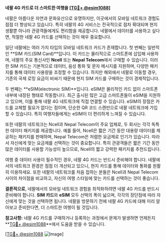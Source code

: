 **네팔 4G 카드로 더 스마트한 여행을 [[TG💪+ @esim1088](https://t.me/s/esim1088)]**

네팔은 아름다운 자연과 문화유산으로 유명하지만, 이곳에서의 모바일 네트워크 경험도 점점 더 향상되고 있습니다. 특히 네팔의 4G 서비스는 전국적으로 점차 확대되며 현지 생활뿐 아니라 관광객들에게도 편리함을 제공합니다. 네팔에서 데이터를 사용하고 싶다면, 적절한 네팔 4G 카드를 선택하는 것이 매우 중요합니다.

일단 네팔에는 여러 가지 타입의 모바일 네트워크 카드가 존재합니다. 첫 번째는 일반적인 **SIM 카드(SIM Card)**입니다. 이 카드는 물리적으로 스마트폰에 삽입해 사용하며, 네팔의 주요 통신사인 **Ncell** 또는 **Nepal Telecom**에서 구매할 수 있습니다. 이러한 SIM 카드는 기본적으로 데이터, 음성 통화 및 문자 메시지를 지원하며, 다양한 패키지를 통해 데이터 사용량을 조정할 수 있습니다. 하지만 해외에서 네팔로 이동할 경우, 기존의 국제 로밍 요금이 비싸기 때문에 현지 SIM 카드를 구매하는 것이 경제적입니다.

두 번째는 **eSIM(electronic SIM)**입니다. eSIM은 물리적인 카드 없이 스마트폰 내부에 내장된 형태로 작동합니다. 최근 출시된 많은 고급 스마트폰들이 eSIM을 지원하고 있으며, 이를 통해 네팔 4G 네트워크에 직접 연결할 수 있습니다. eSIM의 장점은 카드를 교체할 필요가 없다는 점이며, 단순한 QR 코드 스캔만으로 네팔 네트워크에 가입할 수 있습니다. 특히 여행자들에게는 eSIM이 더 편리하게 느껴질 수 있습니다.

또한 네팔의 네트워크는 Ncell과 Nepal Telecom이 주요 업체로, 두 회사는 각각 독특한 데이터 패키지를 제공합니다. 예를 들어, Ncell은 짧은 기간 동안 대용량 데이터를 제공하는 패키지를 판매하며, Nepal Telecom은 저렴한 요금제로 인기가 있습니다. 따라서 자신에게 맞는 요금제를 선택하는 것이 중요합니다. 특히 관광객들은 짧은 기간 동안 많은 데이터를 사용할 가능성이 높으므로, Ncell의 짧고 강력한 패키지를 추천드립니다.

여행 중 데이터 사용이 필수적인 경우, 네팔 4G 카드는 반드시 준비해야 합니다. 네팔에서의 네트워크 환경은 점점 더 개선되고 있으니, 현지 카드를 통해 데이터와 통화를 원활히 이용하세요. 또한 네팔의 네트워크를 처음 접하는 분들은 Ncell과 Nepal Telecom 사이의 차이점을 비교하고, 자신의 여행 스타일에 맞는 카드를 선택하는 것이 좋습니다.

**결론적으로**, 네팔에서의 모바일 네트워크 경험을 최적화하려면 네팔 4G 카드를 반드시 준비해야 합니다. **SIM 카드**와 **eSIM** 모두 선택의 폭이 넓으며, 각각의 장단점에 따라 자신에게 맞는 것을 선택하면 됩니다. 네팔을 방문하기 전에 네팔 4G 카드에 대해 미리 알아보고 준비한다면, 더 스마트한 여행이 될 것입니다. 

**참고사항:** 네팔 4G 카드를 구매하거나 등록하는 과정에서 문제가 발생하면 언제든지 **[TG💪+ @esim1088](https://t.me/s/esim1088)**에서 도움을 받을 수 있습니다.

[[TG💪+ @esim1088](https://t.me/s/esim1088) ![Image](https://i.postimg.cc/Y0z9fWf4/image.png)]
